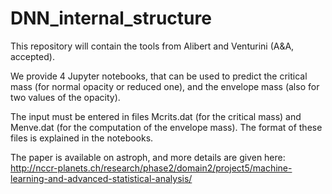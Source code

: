# DNN_internal_structure
This repository will contain the tools from Alibert and Venturini (A&A, accepted).

We provide 4 Jupyter notebooks, that can be used to predict the critical mass (for normal opacity or reduced one), and the envelope mass (also for two values of the opacity).

The input must be entered in files Mcrits.dat (for the critical mass) and Menve.dat (for the computation of the envelope mass). The format of these files is explained in the notebooks.

The paper is available on astroph, and more details are given here: http://nccr-planets.ch/research/phase2/domain2/project5/machine-learning-and-advanced-statistical-analysis/
